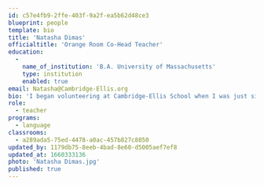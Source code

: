 ```yaml
---
id: c57e4fb9-2ffe-403f-9a2f-ea5b62d48ce3
blueprint: people
template: bio
title: 'Natasha Dimas'
officialtitle: 'Orange Room Co-Head Teacher'
education:
  -
    name_of_institution: 'B.A. University of Massachusetts'
    type: institution
    enabled: true
email: Natasha@Cambridge-Ellis.org
bio: 'I began volunteering at Cambridge-Ellis School when I was just sixteen years old! The field of early education immediately felt like home. Since then, I have worked with children from ages 0-6 in and out of the classroom. In 2019, I earned a BA from UMASS Boston, with a degree in Early education and a concentration in Inclusive Settings. My positive energy and creative nature allows me to provide an inspiring environment that fosters self-confidence, creativity and curiosity through play. Outside of school, I enjoys going to the beach, creating art, and hanging out with my bearded dragon Chili!'
role:
  - teacher
programs:
  - language
classrooms:
  - a289ada5-75ed-4478-a0ac-457b827c8850
updated_by: 1179db75-8eeb-4bad-8e60-d5005aef7ef8
updated_at: 1660333136
photo: 'Natasha Dimas.jpg'
published: true
---
```

